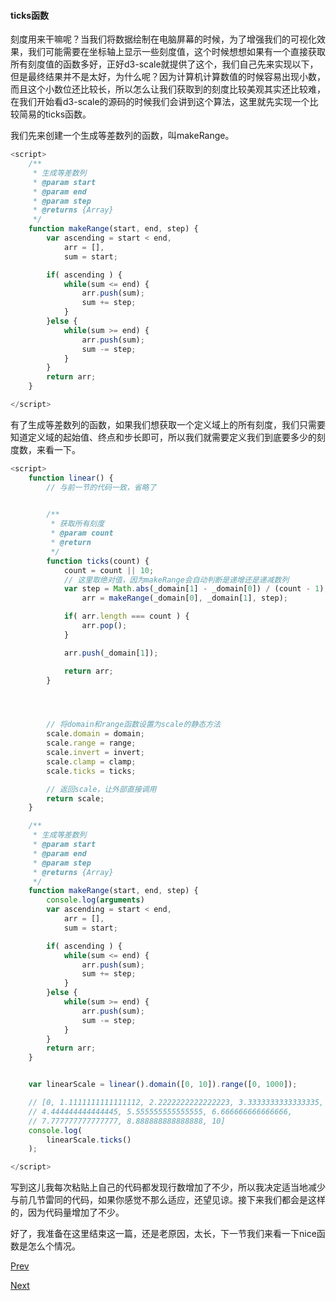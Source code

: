 #### ticks函数

刻度用来干嘛呢？当我们将数据绘制在电脑屏幕的时候，为了增强我们的可视化效果，我们可能需要在坐标轴上显示一些刻度值，这个时候想想如果有一个直接获取所有刻度值的函数多好，正好d3-scale就提供了这个，我们自己先来实现以下，但是最终结果并不是太好，为什么呢？因为计算机计算数值的时候容易出现小数，而且这个小数位还比较长，所以怎么让我们获取到的刻度比较美观其实还比较难，在我们开始看d3-scale的源码的时候我们会讲到这个算法，这里就先实现一个比较简易的ticks函数。

我们先来创建一个生成等差数列的函数，叫makeRange。

```Javascript
<script>
	/**
     * 生成等差数列
     * @param start
     * @param end
     * @param step
     * @returns {Array}
     */
	function makeRange(start, end, step) {
        var ascending = start < end,
            arr = [],
            sum = start;

        if( ascending ) {
            while(sum <= end) {
                arr.push(sum);
                sum += step;
            }
        }else {
            while(sum >= end) {
                arr.push(sum);
                sum -= step;
            }
        }
        return arr;
    }

</script>
```

有了生成等差数列的函数，如果我们想获取一个定义域上的所有刻度，我们只需要知道定义域的起始值、终点和步长即可，所以我们就需要定义我们到底要多少的刻度数，来看一下。

```Javascript
<script>
    function linear() {
        // 与前一节的代码一致，省略了
        

        /**
         * 获取所有刻度
         * @param count
         * @return
         */
        function ticks(count) {
            count = count || 10;
            // 这里取绝对值，因为makeRange会自动判断是递增还是递减数列
            var step = Math.abs(_domain[1] - _domain[0]) / (count - 1),
                arr = makeRange(_domain[0], _domain[1], step);

            if( arr.length === count ) {
                arr.pop();
            }

            arr.push(_domain[1]);

            return arr;
        }




        // 将domain和range函数设置为scale的静态方法
        scale.domain = domain;
        scale.range = range;
        scale.invert = invert;
        scale.clamp = clamp;
        scale.ticks = ticks;

        // 返回scale，让外部直接调用
        return scale;
    }

    /**
     * 生成等差数列
     * @param start
     * @param end
     * @param step
     * @returns {Array}
     */
    function makeRange(start, end, step) {
        console.log(arguments)
        var ascending = start < end,
            arr = [],
            sum = start;

        if( ascending ) {
            while(sum <= end) {
                arr.push(sum);
                sum += step;
            }
        }else {
            while(sum >= end) {
                arr.push(sum);
                sum -= step;
            }
        }
        return arr;
    }


    var linearScale = linear().domain([0, 10]).range([0, 1000]);

    // [0, 1.1111111111111112, 2.2222222222222223, 3.3333333333333335, 
    // 4.444444444444445, 5.555555555555555, 6.666666666666666, 
    // 7.777777777777777, 8.888888888888888, 10]
    console.log(
        linearScale.ticks()
    );

</script>
```

写到这儿我每次粘贴上自己的代码都发现行数增加了不少，所以我决定适当地减少与前几节雷同的代码，如果你感觉不那么适应，还望见谅。接下来我们都会是这样的，因为代码量增加了不少。


好了，我准备在这里结束这一篇，还是老原因，太长，下一节我们来看一下nice函数是怎么个情况。

[Prev](linear_1.md)

[Next](linear_3.md)